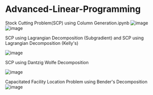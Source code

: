 # Advanced-Linear-Programming
Stock Cutting Problem(SCP) using Column Generation.ipynb
![image](https://user-images.githubusercontent.com/46747732/202509412-2e589dc8-2959-41e7-934c-de332c2bb9bc.png)
![image](https://user-images.githubusercontent.com/46747732/202509496-bcfe3224-e3af-494d-b32a-45282949e246.png)

SCP using Lagrangian Decomposition (Subgradient)
and
SCP using Lagrangian Decomposition (Kelly's)

![image](https://user-images.githubusercontent.com/46747732/202509971-0527d865-86d8-411d-8dcb-7f4e45fbe997.png)

SCP using Dantzig Wolfe Decomposition

![image](https://user-images.githubusercontent.com/46747732/202510047-0506e81e-a276-430c-b33e-34a35e30e3dd.png)

Capacitated Facility Location Problem using Bender's Decomposition
![image](https://user-images.githubusercontent.com/46747732/202510235-534a5383-3aeb-4159-bb62-1b3fc816d50a.png)
